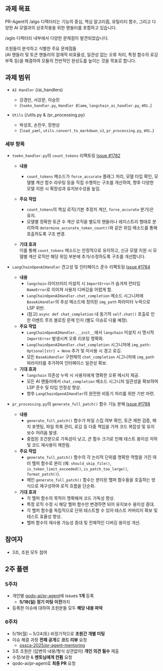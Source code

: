 ## 과제 목표

PR-Agent의 /algo 디렉터리는 기능의 중심, 핵심 알고리즘, 유틸리티 함수, 그리고 다양한 AI 모델과의 상호작용을 위한 핸들러를 포함하고 있습니다.  

/aglo 디렉터리 내부에서 다양한 문제점이 발견되었습니다.  

조원들이 분석하고 식별한 주요 문제점들  
(AI 핸들러 및 토큰 핸들러의 잠재적 비효율성, 일관성 없는 오류 처리, 특정 함수의 로깅 부족 등)을 해결하여 모듈의 전반적인 완성도를 높이는 것을 목표로 합니다.

## 과제 범위

- `AI Handler` (/ai_handlers)
  - 강경만, 서강문, 이승민
  - (`toekn_handler.py`, `Handler Blame`, `langchain_ai_handler.py`, etc..)

- `Utils` (/utils.py & /pr_processing.py)
  - 박성호, 손찬우, 장현상
  - (`load_yaml`, `utils.convert_to_markdown_v2`, `pr_processing.py`, etc..)

### 세부 항목

- `toekn_handler.py`의 `count_tokens` 리팩토링
[Issue #1782](https://github.com/qodo-ai/pr-agent/issues/1782)

  - **내용**  
    - `count_tokens` 메소드가 `force_accurate` 플래그 처리, 모델 타입 확인, 모델별 계산 함수 라우팅 등을 직접 수행하는 구조를 개선하여, 향후 다양한 모델 지원 시 확장성과 유지보수성을 높임.  

  - **주요 작업**
    - `count_tokens`의 핵심 로직(기본 추정치 계산, `force_accurate` 분기)은 유지.
    - 모델별 정확한 토큰 수 계산 로직을 별도의 핸들러나 레지스트리 형태로 분리하여 `determine_accurate_token_count()`와 같은 위임 메소드를 통해 호출하도록 구조 변경.  

  - **기대 효과**  
    이를 통해 `count_tokens` 메소드는 안정적으로 유지하고, 신규 모델 지원 시 모델별 계산 로직만 해당 위임 부분에 추가/수정하도록 구조를 개선합니다.  

- `LangChainOpenAIHandler` 견고성 및 인터페이스 준수 리팩토링
[Issue #1784](https://github.com/qodo-ai/pr-agent/issues/1784)

  - **내용**
    - `langchain` 라이브러리 미설치 시 `ImportError`가 숨겨져 런타임 `NameError`로 이어져 사용자 디버깅을 어렵게 함.
    - `LangChainOpenAIHandler.chat_completion` 메소드 시그니처에 `BaseAiHandler`의 추상 메소드에 정의된 `img_path` 파라미터 누락으로 LSP 위반.
    - (참고) `async def chat_completion` 내 동기적 `self.chat()` 호출로 인한 이벤트 루프 블로킹 문제 인지 (별도 이슈로 다룰 예정).
  - **주요 작업**
    - `LangChainOpenAIHandler.__init__`에서 `langchain` 미설치 시 명시적 `ImportError` 발생시켜 오류 리포팅 명확화.
    - `LangChainOpenAIHandler.chat_completion` 시그니처에 `img_path: Optional[str] = None` 추가 및 미사용 시 경고 로깅.
    - 모든 `BaseAiHandler` 구현체의 `chat_completion` 시그니처에 `img_path` 파라미터를 추가하여 인터페이스 일관성 확보.
  - **기대 효과**
    - `langchain` 의존성 누락 시 사용자에게 명확한 오류 메시지 제공.
    - 모든 AI 핸들러에서 `chat_completion` 메소드 시그니처 일관성을 확보하여 LSP 준수 및 타입 안정성 향상.
    - 향후 `LangChainOpenAIHandler`의 완전한 비동기 처리를 위한 기반 마련.

- `pr_processing.py`의 `generate_full_patch()` 함수 기능 분해
[Issue #1788](https://github.com/qodo-ai/pr-agent/issues/1788)

  - **내용**
    - `generate_full_patch()` 함수가 파일 스킵 여부 확인, 토큰 제한 검증, 패치 포맷팅, 파일 목록 관리, 로깅 등 다중 책임을 가져 코드 복잡성 및 유지보수 어려움 발생.
    - 중첩된 조건문으로 가독성이 낮고, 큰 함수 크기로 인해 테스트 용이성 저하 및 코드 재사용이 제한됨.
  - **주요 작업**
    - `generate_full_patch()` 함수의 각 논리적 단위를 명확한 역할을 가진 여러 헬퍼 함수로 분리 (예: `should_skip_file()`, `is_token_limit_exceeded()`, `is_patch_too_large()`, `format_patch()`).
    - 메인 `generate_full_patch()` 함수는 분리된 헬퍼 함수들을 호출하는 방식으로 재구성하여 로직 흐름을 단순화.
  - **기대 효과**
    - 각 헬퍼 함수의 목적이 명확해져 코드 가독성 향상.
    - 특정 로직 수정 시 해당 헬퍼 함수만 변경하면 되어 유지보수 용이성 증대.
    - 각 헬퍼 함수를 독립적으로 단위 테스트할 수 있어 테스트 커버리지 확보 및 테스트 효율성 향상.
    - 헬퍼 함수의 재사용 가능성 증대 및 전체적인 디버깅 용이성 개선.

## 참여자

- 3조, 조원 모두 참여

## 2주 플랜

### 5주차

- 개인별 [qodo-ai/pr-agent](https://github.com/qodo-ai/pr-agent/issues)에 issues **1개** 등록
  - **5/18(일) 정기 미팅 이전**까지
- 등록한 이슈에 대하여 조원분들 모두 **해당 내용 파악**

### 6주차

- 5/19(월) ~ 5/24(토) 비정기적으로 **조원간 개별 미팅**
- 이슈 해결 과정 **전체 공개**로 **코드 리뷰** 요청
  - [ossca-2025/pr-agent-mentoring](https://github.com/ossca-2025/pr-agent-mentoring/pulls)
- 3조 조원은 (답변의 내용/형식 상관없이) **개인 의견 필수** 제출
- 수정/보완 & **멘토님에게 컨펌** 요청
- qodo-ai/pr-agent로 **최종 PR** 요청